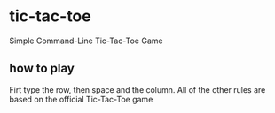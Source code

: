 # tic-tac-toe
Simple Command-Line Tic-Tac-Toe Game

## how to play
Firt type the row, then space and the column. 
All of the other rules are based on the official Tic-Tac-Toe game
